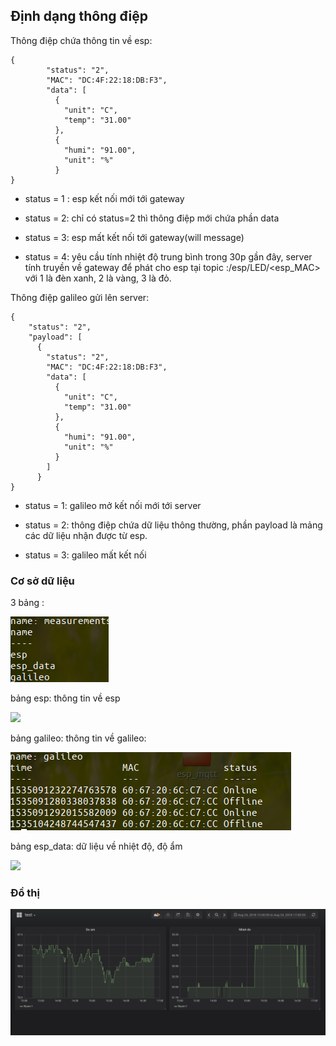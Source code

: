## Định dạng thông điệp

Thông điệp chứa thông tin về esp:

```
{
        "status": "2",
        "MAC": "DC:4F:22:18:DB:F3",
        "data": [
          {
            "unit": "C",
            "temp": "31.00"
          },
          {
            "humi": "91.00",
            "unit": "%"
          }
}
```

- status = 1 : esp kết nối mới tới gateway

- status = 2: chỉ có status=2 thì thông điệp mới chứa phần data

- status = 3: esp mất kết nối tới gateway(will message)

- status = 4: yêu cầu tính nhiệt độ trung bình trong 30p gần đây, server tính truyền về gateway để phát cho esp tại topic :/esp/LED/<esp_MAC> với 1 là đèn xanh, 2 là vàng, 3 là đỏ. 

Thông điệp galileo gửi lên server:

```
{
    "status": "2",
    "payload": [
      {
        "status": "2",
        "MAC": "DC:4F:22:18:DB:F3",
        "data": [
          {
            "unit": "C",
            "temp": "31.00"
          },
          {
            "humi": "91.00",
            "unit": "%"
          }
        ]
      }
}
```

- status = 1: galileo mở kết nối mới tới server

- status = 2: thông điệp chứa dữ liệu thông thường, phần payload là mảng các dữ liệu nhận được từ esp.

- status = 3: galileo mất kết nối

### Cơ sở dữ liệu

3 bảng :

![](../img/mea.png)

bảng esp: thông tin về esp

![](../img/esp.png)

bảng galileo: thông tin về galileo:

![](../img/demo-galileo.png)

bảng esp_data: dữ liệu về nhiệt độ, độ ẩm

![](../img/demo-esp_data)

### Đồ thị 

![](../img/demo.png)


